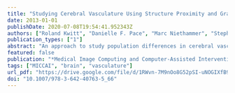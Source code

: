 ```yaml
---
title: "Studying Cerebral Vasculature Using Structure Proximity and Graph Kernels"
date: 2013-01-01
publishDate: 2020-07-08T19:54:41.952343Z
authors: ["Roland Kwitt", "Danielle F. Pace", "Marc Niethammer", "Stephen R. Aylward"]
publication_types: ["1"]
abstract: "An approach to study population differences in cerebral vasculature is proposed. This is done by 1) extending the concept of encoding cerebral blood vessel networks as spatial graphs and 2) quantifying graph similarity in a kernel-based discriminant classifier setup. We argue that augmenting graph vertices with information about their proximity to selected brain structures adds discriminative information and consequently leads to a more expressive encoding. Using graph-kernels then allows us to quantify graph similarity in a principled way. To demonstrate our approach, we assess the hypothesis that gender differences manifest as variations in the architecture of cerebral blood vessels, an observation that previously had only been tested and confirmed for the Circle of Willis. Our results strongly support this hypothesis, i.e, we can demonstrate non-trivial, statistically significant deviations from random gender classification in a cross-validation setup on 40 healthy patients."
featured: false
publication: "*Medical Image Computing and Computer-Assisted Intervention - MICCAI 2013 - 16th International Conference, Nagoya, Japan, September 22-26, 2013, Proceedings, Part II*"
tags: ["MICCAI", "brain", "vasculature"]
url_pdf: "https://drive.google.com/file/d/1RWvn-7M9nOo8G52pSI-uNOGIXfB9I8li"
doi: "10.1007/978-3-642-40763-5_66"
---
```



